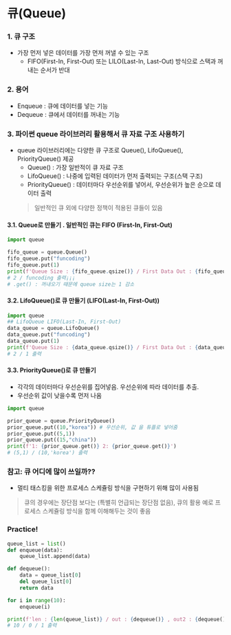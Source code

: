 # 큐(Queue)
### 1. 큐 구조
- 가장 먼저 넣은 데이터를 가장 먼저 꺼낼 수 있는 구조
    -  FIFO(First-In, First-Out) 또는 LILO(Last-In, Last-Out) 방식으로 스택과 꺼내는 순서가 반대

### 2. 용어
- Enqueue : 큐에 데이터를 넣는 기능
- Dequeue : 큐에서 데이터를 꺼내는 기능

### 3. 파이썬 queue 라이브러리 활용해서 큐 자료 구조 사용하기
- queue 라이브러리에는 다양한 큐 구조로 Queue(), LifoQueue(), PriorityQueue() 제공
    - Queue() : 가장 일반적이 큐 자료 구조
    - LifoQueue() : 나중에 입력된 데이터가 먼저 출력되는 구조(스택 구조)
    - PriorityQueue() :  데이터마다 우선순위를 넣어서, 우선순위가 높은 순으로 데이터 출력
    > 일반적인 큐 외에 다양한 정책이 적용된 큐들이 있음

#### 3.1. Queue로 만들기 . 일반적인 큐는 FIFO (First-In, First-Out)
```python
import queue

fifo_queue = queue.Queue()
fifo_queue.put("funcoding")
fifo_queue.put(1)
print(f'Queue Size : {fifo_queue.qsize()} / First Data Out : {fifo_queue.get()}')
# 2 / funcoding 출력¡¡¡
# .get() : 꺼내오기 때문에 queue size는 1 감소
```

#### 3.2. LifoQueue()로 큐 만들기 (LIFO(Last-In, First-Out))
```python
import queue
## LifoQueue LIFO(Last-In, First-Out)
data_queue = queue.LifoQueue()
data_queue.put("funcoding")
data_queue.put(1)
print(f'Queue Size : {data_queue.qsize()} / First Data Out : {data_queue.get()}')
# 2 / 1 출력
```

#### 3.3. PriorityQueue()로 큐 만들기
 - 각각의 데이터마다 우선순위를 집어넣음. 우선순위에 따라 데이터를 추출.
 - 우선순위 값이 낮을수록 먼저 나옴
 
 ```python
import queue

prior_queue = queue.PriorityQueue()
prior_queue.put((10,"korea")) # 우선순위, 값 을 튜플로 넣어줌
prior_queue.put((5,1))
prior_queue.put((15,"china"))
print(f'1: {prior_queue.get()} 2: {prior_queue.get()}')
# (5,1) / (10,'korea') 출력
```

### 참고: 큐 어디에 많이 쓰일까??
 - 멀티 태스킹을 위한 프로세스 스케쥴링 방식을 구현하기 위해 많이 사용됨
 > 큐의 경우에는 장단점 보다는 (특별히 언급되는 장단점 없음), 큐의 활용 예로 프로세스 스케쥴링 방식을 함께 이해해두는 것이 좋음

### Practice!
```python
queue_list = list()
def enqueue(data):
    queue_list.append(data)

def dequeue():
    data = queue_list[0]
    del queue_list[0]
    return data

for i in range(10):
    enqueue(i)

print(f'len : {len(queue_list)} / out : {dequeue()} , out2 : {dequeue()}')
# 10 / 0 / 1 출력
```
